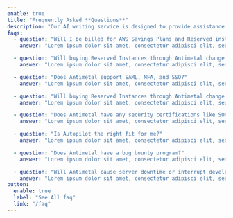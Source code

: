 ```yaml
---
enable: true
title: "Frequently Asked **Questions**"
description: "Our AI writing service is designed to provide assistance in generating high-quality written content. It can help with tasks such as writing articles, blog posts, marketing copy, and more."
faqs:
  - question: "Will I be billed for AWS Savings Plans and Reserved instances that I already have in place?"
    answer: "Lorem ipsum dolor sit amet, consectetur adipisci elit, sed eiusmod tempor incidunt ut labore et dolore magna aliqua."

  - question: "Will buying Reserved Instances through Antimetal change my AWS Bill?"
    answer: "Lorem ipsum dolor sit amet, consectetur adipisci elit, sed eiusmod tempor incidunt ut labore et dolore magna aliqua."

  - question: "Does Antimetal support SAML, MFA, and SSO?"
    answer: "Lorem ipsum dolor sit amet, consectetur adipisci elit, sed eiusmod tempor incidunt ut labore et dolore magna aliqua."

  - question: "Will buying Reserved Instances through Antimetal change my AWS Bill?"
    answer: "Lorem ipsum dolor sit amet, consectetur adipisci elit, sed eiusmod tempor incidunt ut labore et dolore magna aliqua."

  - question: "Does Antimetal have any security certifications like SOC2?"
    answer: "Lorem ipsum dolor sit amet, consectetur adipisci elit, sed eiusmod tempor incidunt ut labore et dolore magna aliqua."

  - question: "Is Autopilot the right fit for me?"
    answer: "Lorem ipsum dolor sit amet, consectetur adipisci elit, sed eiusmod tempor incidunt ut labore et dolore magna aliqua."

  - question: "Does Antimetal have a bug bounty program?"
    answer: "Lorem ipsum dolor sit amet, consectetur adipisci elit, sed eiusmod tempor incidunt ut labore et dolore magna aliqua."

  - question: "Will Antimetal cause server downtime or interrupt developer workflows?"
    answer: "Lorem ipsum dolor sit amet, consectetur adipisci elit, sed eiusmod tempor incidunt ut labore et dolore magna aliqua."
button:
  enable: true
  label: "See All faq"
  link: "/faq"
---
```


